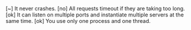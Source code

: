[~]     It never crashes.
[no]    All requests timeout if they are taking too long.
[ok]    It can listen on multiple ports and instantiate multiple servers at the same time.
[ok]    You use only one process and one thread.